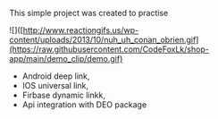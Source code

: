 This simple project was created to practise


![]([http://www.reactiongifs.us/wp-content/uploads/2013/10/nuh_uh_conan_obrien.gif](https://raw.githubusercontent.com/CodeFoxLk/shop-app/main/demo_clip/demo.gif)

- Android deep link,
- IOS universal link,
- Firbase dynamic linkk,
- Api integration with DEO package
